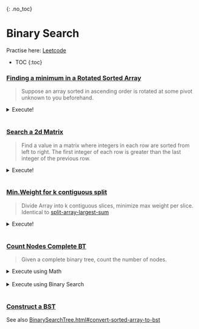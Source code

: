 {: .no_toc}
# Binary Search
Practise here: [Leetcode](https://leetcode.com/list?selectedList=90xf0762)

- TOC
{:toc}

### [Finding a minimum in a Rotated Sorted Array](https://leetcode.com/problems/find-minimum-in-rotated-sorted-array/)

> Suppose an array sorted in ascending order is rotated at some pivot unknown to you beforehand.

<details><summary markdown="span">Execute!</summary>

```python
class Solution:
    def findMin(self, nums: List[int]) -> int:
        def findPivot(arr, left, right):
            if left > right:
                return None
            
            mid = (left+right)//2
            
            if arr[mid+1] < arr[mid]:
                return mid+1
            else:
                if arr[left] > arr[mid]:
                    return findPivot(arr, left, mid)
                else:
                    return findPivot(arr, mid+1, right)
        
        if nums[0] < nums[~0]:          # Edge case: Already sorted
            return nums[0]
        elif len(nums)==1:
            return nums[0]
        else:
            pivot = findPivot(nums, 0, len(nums)-1)
            return nums[pivot]
```

</details>
<BR>

### [Search a 2d Matrix](https://leetcode.com/problems/search-a-2d-matrix/)

> Find a value in a matrix where integers in each row are sorted from left to right.
The first integer of each row is greater than the last integer of the previous row.

<details><summary markdown="span">Execute!</summary>

```python
class Solution:
    def searchMatrix(self, matrix: List[List[int]], target: int) -> bool:

        def bsearch(arr, left=0, right=None):
            if right is None:
                right = len(arr) - 1

            while left <= right:
                mid = (left + right) // 2
                if arr[mid] == target:
                    return True
                elif arr[mid] < target:
                    left = mid + 1
                else:
                    right = mid - 1

            return False

        if len(matrix) == 0:
            return False

        left = 0
        right = len(matrix) - 1

        while left <= right:
            mid = (left + right) // 2
            if target < matrix[mid][0]:
                right = mid - 1
            elif target > matrix[mid][-1]:
                left = mid + 1
            else:
                return bsearch(matrix[mid])
        return False
```

</details>
<BR>


### [Min.Weight for k contiguous split](https://leetcode.com/problems/capacity-to-ship-packages-within-d-days/)

> Divide Array into k contiguous slices, minimize max weight per slice. 
> Identical to [split-array-largest-sum](https://leetcode.com/problems/split-array-largest-sum/)

<details><summary markdown="span">Execute!</summary>

```python
class Solution:
    def shipWithinDays(self, weights: List[int], days: int) -> int:
        # Eval if an arr can be broken up into k partitions, with no partition having sum > k. 
        def feasible(arr, w, k):
            currSum = 0
            pivot = 0
            for a in arr:
                currSum +=a            
                if currSum > w:
                    pivot +=1
                    currSum = a
                    
            return pivot < k        
        
        left  = max(weights)
        right = sum(weights)
        
        while left <= right:
            mid = (left+right)//2
            
            if feasible(weights,mid,days):
                right = mid - 1
            else:
                left = mid + 1
        
        return left
```

</details>
<BR>

### [Count Nodes Complete BT](https://leetcode.com/problems/count-complete-tree-nodes/)

> Given a complete binary tree, count the number of nodes.

<details><summary markdown="span">Execute using Math</summary>

```python
class Solution(object):
    def countNodes(self, root):        
        # Note: Depth != Height
        # Perfect Complete Binary Tree - Node Count = 2^(d+1)-1. 
        # Ex: D=1, Height = 2, NodeCount = 2^2-1 = 3
        #   1
        # 2   3
        def depth(root):
            if not root:
                return 0
            return 1 + depth(root.left)
        
        def height(root):
            return 1 + depth(root)
        
        # Assumes a perfect Complete Binary Tree of Height H.
        def sumNodes(h):
            return 2**(h-1) - 1
        
        # Examples:
        # 
        #     1
        #   2   3
        # 4
        
        #       1
        #    2      3
        #  4   5  6
          
        # Core Algorithm.
        # When heights are  equal, go right
        # When heights are !equal, go left
        count = 0
        while root:
            lh = height(root.left)
            rh = height(root.right)
            if lh == rh:
                count += 1 + sumNodes(lh)
                root = root.right
            else:
                count += 1 + sumNodes(rh)
                root = root.left
        return count
        
     # Alternate Version Version
     class Solution:
        def countNodes(self, root):
            if not root:
                return 0
            leftDepth = self.getDepth(root.left)
            rightDepth = self.getDepth(root.right)
            if leftDepth == rightDepth:
                return pow(2, leftDepth) + self.countNodes(root.right)
            else:
                return pow(2, rightDepth) + self.countNodes(root.left)
    
        def getDepth(self, root):
            if not root:
                return 0
            return 1 + self.getDepth(root.left)
```
</details>
<BR>

<details><summary markdown="span">Execute using Binary Search</summary>

```python
class Solution:
    def compute_depth(self, node: TreeNode) -> int:
        d = 0
        while node.left:
            node = node.left
            d += 1
        return d
    
    # Last level nodes are enumerated from 0 to 2**d - 1 (left -> right).
    def exists(self, idx: int, d: int, node: TreeNode) -> bool:
        left, right = 0, 2**d - 1
        for _ in range(d):
            pivot = (left+right)//2
            if idx <= pivot:
                node = node.left
                right = pivot
            else:
                node = node.right
                left = pivot + 1
        return node is not None
        
    def countNodes(self, root: TreeNode) -> int:
        # if the tree is empty
        if not root:
            return 0
        
        d = self.compute_depth(root)
        # Last level nodes are enumerated from 0 to 2**d - 1 (left -> right).
        left, right = 1, 2**d - 1
        while left <= right:
            pivot = (left+right)//2
            if self.exists(pivot, d, root):
                left = pivot + 1
            else:
                right = pivot - 1
        
        # The tree contains 2**d - 1 nodes on the first (d - 1) levels
        # and left nodes on the last level.
        return (2**d - 1) + left
```
</details>
<BR>

### [Construct a BST](https://kanhar.github.io/leetcode/problems/Trees/BinarySearchTree.html#convert-sorted-array-to-bst)

See also [BinarySearchTree.html#convert-sorted-array-to-bst](https://kanhar.github.io/leetcode/problems/Trees/BinarySearchTree.html#convert-sorted-array-to-bst)

